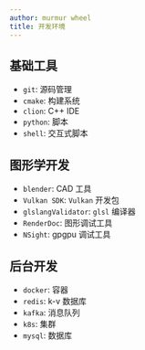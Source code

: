 ```yaml
---
author: murmur wheel
title: 开发环境
---
```


## 基础工具

- `git`: 源码管理
- `cmake`: 构建系统
- `clion`: C++ IDE
- `python`: 脚本
- `shell`: 交互式脚本

## 图形学开发

- `blender`: CAD 工具
- `Vulkan SDK`:  `Vulkan` 开发包
- `glslangValidator`: `glsl` 编译器
- `RenderDoc`: 图形调试工具
- `NSight`: gpgpu 调试工具

## 后台开发

- `docker`: 容器
- `redis`: k-v 数据库
- `kafka`: 消息队列
- `k8s`: 集群
- `mysql`: 数据库
